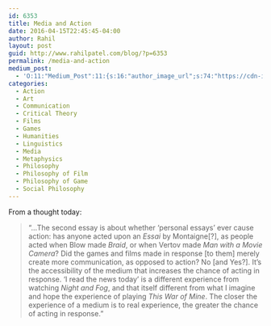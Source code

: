 ```yaml
---
id: 6353
title: Media and Action
date: 2016-04-15T22:45:45-04:00
author: Rahil
layout: post
guid: http://www.rahilpatel.com/blog/?p=6353
permalink: /media-and-action
medium_post:
  - 'O:11:"Medium_Post":11:{s:16:"author_image_url";s:74:"https://cdn-images-1.medium.com/fit/c/200/200/1*dmbNkD5D-u45r44go_cf0g.png";s:10:"author_url";s:28:"https://medium.com/@rahil627";s:11:"byline_name";N;s:12:"byline_email";N;s:10:"cross_link";s:2:"no";s:2:"id";s:12:"f109dc25df09";s:21:"follower_notification";s:3:"yes";s:7:"license";s:19:"all-rights-reserved";s:14:"publication_id";s:2:"-1";s:6:"status";s:6:"public";s:3:"url";s:58:"https://medium.com/@rahil627/media-and-action-f109dc25df09";}'
categories:
  - Action
  - Art
  - Communication
  - Critical Theory
  - Films
  - Games
  - Humanities
  - Linguistics
  - Media
  - Metaphysics
  - Philosophy
  - Philosophy of Film
  - Philosophy of Game
  - Social Philosophy
---
```

From a thought today:

> &#8220;&#8230;The second essay is about whether &#8216;personal essays&#8217; ever cause action: has anyone acted upon an _Essai_ by Montaigne[?], as people acted when Blow made _Braid_, or when Vertov made _Man with a Movie Camera_? Did the games and films made in response [to them] merely create more communication, as opposed to action? No [and Yes?]. It&#8217;s the accessibility of the medium that increases the chance of acting in response. &#8216;I read the news today&#8217; is a different experience from watching _Night and Fog_, and that itself different from what I imagine and hope the experience of playing _This War of Mine_. The closer the experience of a medium is to real experience, the greater the chance of acting in response.&#8221;